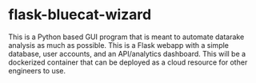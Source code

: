 # flask-bluecat-wizard
This is a Python based GUI program that is meant to automate datarake analysis as much as possible. This is a Flask webapp with a simple database, user accounts, and an API/analytics dashboard.
This will be a dockerized container that can be deployed as a cloud resource for other engineers to use.
